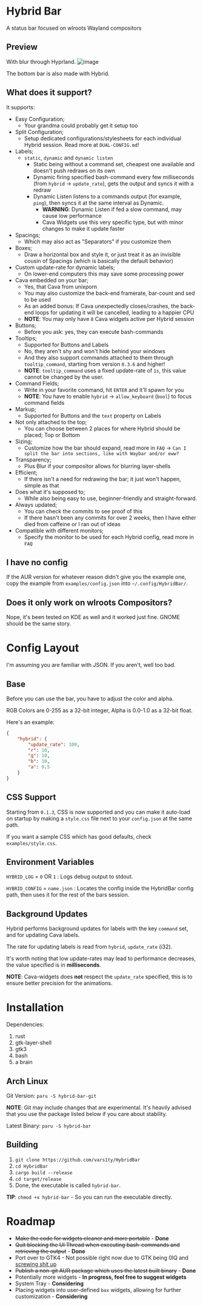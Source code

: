 # Hybrid Bar
A status bar focused on wlroots Wayland compositors

## Preview
With blur through Hyprland.
![image](https://user-images.githubusercontent.com/54314240/197680577-2bc0cff4-2438-4c8d-8428-11499d0519c6.png)

The bottom bar is also made with Hybrid.

## What does it support?
It supports:
- Easy Configuration;
  - Your grandma could probably get it setup too
- Split Configuration;
  - Setup dedicated configurations/stylesheets for each individual Hybrid session. Read more at `DUAL-CONFIG.md`!
- Labels;
  - `static`, `dynamic` and `dynamic listen`
     - Static being without a command set, cheapest one available and doesn't push redraws on its own
     - Dynamic firing specified bash-command every few milliseconds (from `hybrid` -> `update_rate`), gets the output and syncs it with a redraw
     - Dynamic Listen listens to a commands output (for example, `ping`), then syncs it at the same interval as Dynamic.
       - **WARNING**: Dynamic Listen if fed a slow command, may cause low performance
       - Cava Widgets use this very specific type, but with minor changes to make it update faster
- Spacings;
  - Which may also act as "Separators" if you customize them
- Boxes;
  - Draw a horizontal box and style it, or just treat it as an invisible cousin of Spacings (which is basically the default behavior)
- Custom update-rate for dynamic labels;
  - On lower-end computers this may save some processing power
- Cava embedded on your bar;
  - Yes, that Cava from unixporn
  - You may also customize the back-end framerate, bar-count and sed to be used
  - As an added bonus: If Cava unexpectedly closes/crashes, the back-end loops for updating it will be cancelled, leading to a happier CPU
  - **NOTE**: You may only have `8` Cava widgets active per Hybrid session
- Buttons;
  - Before you ask: yes, they can execute bash-commands
- Tooltips;
  - Supported for Buttons and Labels
  - No, they aren't shy and won't hide behind your windows
  - And they also support commands attached to them through `tooltip_command`, starting from version `0.3.6` and higher!
  - **NOTE**: `tooltip_command` uses a fixed update-rate of `1s`, this value cannot be changed by the user.
- Command Fields;
  - Write in your favorite command, hit `ENTER` and it'll spawn for you
  - **NOTE**: You have to enable `hybrid` -> `allow_keyboard` (`bool`) to focus command fields
- Markup;
  - Supported for Buttons and the `text` property on Labels
- Not only attached to the top;
  - You can choose between 2 places for where Hybrid should be placed; Top or Bottom
- Sizing;
  - Customize how the bar should expand, read more in `FAQ` -> `Can I split the bar into sections, like with Waybar and/or eww?`
- Transparency;
  - Plus Blur if your compositor allows for blurring layer-shells
- Efficient;
  - If there isn't a need for redrawing the bar; it just won't happen, simple as that
- Does what it's supposed to;
  - While also being easy to use, beginner-friendly and straight-forward.
- Always updated;
  - You can check the commits to see proof of this
  - If there hasn't been any commits for over 2 weeks, then I have either died from caffeine or I ran out of ideas
- Compatible with different monitors;
  - Specify the monitor to be used for each Hybrid config, read more in `FAQ`

## I have no config
If the AUR version for whatever reason didn't give you the example one, copy the example from `examples/config.json` into `~/.config/HybridBar/`.
## Does it only work on wlroots Compositors?
Nope, it's been tested on KDE as well and it worked just fine. GNOME should be the same story.
# Config Layout
I'm assuming you are familiar with JSON. If you aren't, well too bad.
## Base
Before you can use the bar, you have to adjust the color and alpha.

RGB Colors are 0-255 as a 32-bit integer, Alpha is 0.0-1.0 as a 32-bit float.

Here's an example:

```json
{
    "hybrid": {
        "update_rate": 100,
        "r": 10,
        "g": 10,
        "b": 10,
        "a": 0.5
    }
}
```
## CSS Support
Starting from `0.1.3`, CSS is now supported and you can make it auto-load on startup by making a `style.css` file next to your `config.json` at the same path.

If you want a sample CSS which has good defaults, check `examples/style.css`.
## Environment Variables
`HYBRID_LOG` = `0` OR `1` : Logs debug output to stdout.

`HYBRID_CONFIG` = `name.json` : Locates the config inside the HybridBar config path, then uses it for the rest of the bars session.
## Background Updates
Hybrid performs background updates for labels with the key `command` set, and for updating Cava labels.

The rate for updating labels is read from `hybrid`, `update_rate` (i32).

It's worth noting that low update-rates may lead to performance decreases, the value specified is in **milliseconds**.

**NOTE**: Cava-widgets does __not__ respect the `update_rate` specified, this is to ensure better precision for the animations.
# Installation
Dependencies:

1. rust
2. gtk-layer-shell
3. gtk3
4. bash
5. a brain

## Arch Linux
Git Version: `paru -S hybrid-bar-git`

**NOTE**: Git may include changes that are experimental. It's heavily advised that you use the package listed below if you care about stability.

Latest Binary: `paru -S hybrid-bar`
## Building
1. `git clone https://github.com/vars1ty/HybridBar`
2. `cd HybridBar`
3. `cargo build --release`
4. `cd target/release`
5. Done, the executable is called `hybrid-bar`.

**TIP**: `chmod +x hybrid-bar` - So you can run the executable directly.
# Roadmap
- ~~Make the code for widgets cleaner and more portable~~ - **Done**
- ~~Quit blocking the UI Thread when executing bash-commands and retrieving the output~~ - **Done**
- Port over to GTK4 - Not possible right now due to GTK being 0IQ and [screwing shit up](https://github.com/wmww/gtk-layer-shell/issues/37)
- ~~Publish a non-git AUR package which uses the latest built binary~~ - **Done**
- Potentially more widgets - **In progress, feel free to suggest widgets**
- System Tray - **Considering**
- Placing widgets into user-defined `box` widgets, allowing for further customization - **Considering**

